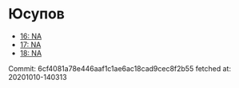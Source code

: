 # Юсупов
- [16: NA](16.md)
- [17: NA](17.md)
- [18: NA](18.md)

Commit: 6cf4081a78e446aaf1c1ae6ac18cad9cec8f2b55
 fetched at: 20201010-140313
